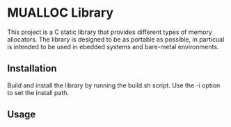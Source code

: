

# MUALLOC  Library

This project is a C static library that provides different types of memory
allocators. The library is designed to be as portable as possible, in particual
is intended to be used in ebedded systems and bare-metal environments.

## Installation

Build and install the library by running the build.sh script. Use the -i option
to set the install path.

## Usage


